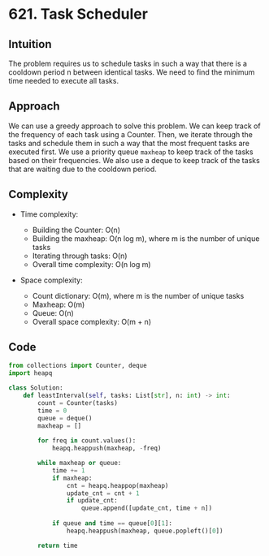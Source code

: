 # 621. Task Scheduler
## Intuition
The problem requires us to schedule tasks in such a way that there is a cooldown period n between identical tasks. We need to find the minimum time needed to execute all tasks.

## Approach
We can use a greedy approach to solve this problem. We can keep track of the frequency of each task using a Counter. Then, we iterate through the tasks and schedule them in such a way that the most frequent tasks are executed first. We use a priority queue `maxheap` to keep track of the tasks based on their frequencies. We also use a deque to keep track of the tasks that are waiting due to the cooldown period.

## Complexity
- Time complexity:
  - Building the Counter: O(n)
  - Building the maxheap: O(n log m), where m is the number of unique tasks
  - Iterating through tasks: O(n)
  - Overall time complexity: O(n log m)

- Space complexity:
  - Count dictionary: O(m), where m is the number of unique tasks
  - Maxheap: O(m)
  - Queue: O(n)
  - Overall space complexity: O(m + n)

## Code
```python
from collections import Counter, deque
import heapq

class Solution:
    def leastInterval(self, tasks: List[str], n: int) -> int:
        count = Counter(tasks)
        time = 0
        queue = deque()
        maxheap = []
        
        for freq in count.values():
            heapq.heappush(maxheap, -freq) 

        while maxheap or queue:
            time += 1
            if maxheap:
                cnt = heapq.heappop(maxheap)
                update_cnt = cnt + 1
                if update_cnt:
                    queue.append([update_cnt, time + n])
            
            if queue and time == queue[0][1]:
                heapq.heappush(maxheap, queue.popleft()[0])

        return time
```